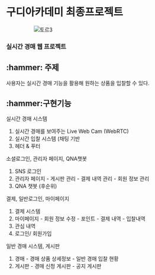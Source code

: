 # 구디아카데미 최종프로젝트

<div align="center" style=" width:200px; ">

![토르3](https://user-images.githubusercontent.com/91714677/201049830-48b4523e-2be7-4f57-b486-b3d8999453a0.jpg) 

</div>

### 실시간 경매 웹 프로젝트

<h2>:hammer: 주제</h2>
사용자는 실시간 경매 기능을 활용해 원하는 상품을 입찰할 수 있다.


<h2>:hammer:구현기능</h2>

실시간 경매 시스템
  1) 실시간 경매를 보여주는 Live Web Cam (WebRTC)
  2) 실시간 입찰 시스템 (채팅 기반
  3) 헤더 & 푸터
  
소셜로그인, 관리자 페이지, QNA챗봇
  1) SNS 로그인
  2) 관리자 페이지
								- 게시판 관리
								- 결제 내역 관리
								- 회원 정보 관리
  3) QNA 챗봇 (후순위)

결제, 일반로그인, 마이페이지
  1) 결제 시스템
  2) 마이페이지
    - 회원 정보 수정
    - 포인트
    - 결제 내역
    - 입찰내역
  3) 관심 내역
  4) 로그인/ 회원가입
  
일반 경매 시스템, 게시판
  1) 경매
    - 경매 상품 상세정보
    - 일반 경매 입찰 현황
  2) 게시판
    - 경매 신청 게시판
    - 공지 게시판

